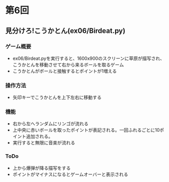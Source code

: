 # 第6回
## 見分けろ!こうかとん(ex06/Birdeat.py)
### ゲーム概要
- ex06/Birdeat.pyを実行すると、1600x900のスクリーンに草原が描写され、こうかとんを移動させて右から来るボールを取るゲーム
- こうかとんがボールと接触するとポイントが1増える
### 操作方法
- 矢印キーでこうかとんを上下左右に移動する
### 機能
- 右から左へランダムにリンゴが流れる
- 上中央に赤いボールを取ったポイントが表記される。一回ふれるごとに10ポイント追加される。
- 実行すると無限に音楽が流れる
### ToDo
- 上から爆弾が降る描写をする
- ポイントがマイナスになるとゲームオーバーと表示される